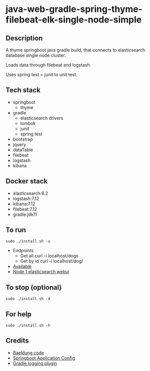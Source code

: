 # java-web-gradle-spring-thyme-filebeat-elk-single-node-simple

## Description
A thyme springboot java gradle build,
that connects to elasticsearch database single node cluster.

Loads data through filebeat and logstash.

Uses spring test + junit to unit test.

## Tech stack
- springboot
  - thyme
- gradle
  - elasticsearch drivers
  - lombok
  - junit
  - spring test
- bootstrap
- jquery
- dataTable
- filebeat
- logstash
- kibana

## Docker stack
- elasticsearch:8.2
- logstash:7.12
- kibana:7.12
- filebeat:7.12
- gradle:jdk11

## To run
`sudo ./install.sh -u`
- Endpoints
  - Get all curl -i localhost/dogs
  - Get by id curl -i localhost/dog/<id>
- [Available](http://localhost)
- [Node 1 elasticsearch webui](http://localhost:9200)

## To stop (optional)
`sudo ./install.sh -d`

## For help
`sudo ./install.sh -h`

## Credits
- [Baeldung code](https://www.baeldung.com/spring-data-elasticsearch-tutorial)
- [Springboot Application Config](https://betterjavacode.com/programming/elasticsearch-spring-boot)
- [Gradle logging plugin](https://github.com/radarsh/gradle-test-logger-plugin)
